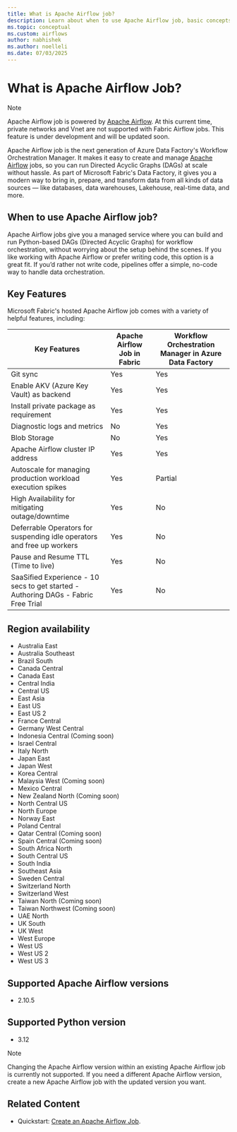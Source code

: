 ```yaml
---
title: What is Apache Airflow job?
description: Learn about when to use Apache Airflow job, basic concepts, and supported regions.
ms.topic: conceptual
ms.custom: airflows
author: nabhishek
ms.author: noelleli
ms.date: 07/03/2025
---
```


# What is Apache Airflow Job?

> [!NOTE]
> Apache Airflow job is powered by [Apache Airflow](https://airflow.apache.org/). At this current time, private networks and Vnet are not supported with Fabric Airflow jobs. This feature is under development and will be updated soon.

Apache Airflow job is the next generation of Azure Data Factory's Workflow Orchestration Manager.
It makes it easy to create and manage [Apache Airflow](https://airflow.apache.org) jobs, so you can run Directed Acyclic Graphs (DAGs) at scale without hassle.  As part of Microsoft Fabric's Data Factory, it gives you a modern way to bring in, prepare, and transform data from all kinds of data sources — like databases, data warehouses, Lakehouse, real-time data, and more.

## When to use Apache Airflow job?

Apache Airflow jobs give you a managed service where you can build and run Python-based DAGs (Directed Acyclic Graphs) for workflow orchestration, without worrying about the setup behind the scenes. If you like working with Apache Airflow or prefer writing code, this option is a great fit. If you’d rather not write code, pipelines offer a simple, no-code way to handle data orchestration.

## Key Features

Microsoft Fabric's hosted Apache Airflow job comes with a variety of helpful features, including:

| Key Features                                                                       | Apache Airflow Job in Fabric | Workflow Orchestration Manager in Azure Data Factory |
| ---------------------------------------------------------------------------------- | ------------------------ | ------------------------------------- |
| Git sync                                                                           | Yes                      | Yes                                   |
| Enable AKV (Azure Key Vault) as backend                                                              | Yes                      | Yes                                   |
| Install private package as requirement                                             | Yes                      | Yes                                   |
| Diagnostic logs and metrics                                                        | No                       | Yes                                   |
| Blob Storage                                                                       | No                       | Yes                                   |
| Apache Airflow cluster IP address                                                  | Yes                      | Yes                                   |
| Autoscale for managing production workload execution spikes                       | Yes                      | Partial                               |
| High Availability for mitigating outage/downtime                                   | Yes                      | No                                    |
| Deferrable Operators for suspending idle operators and free up workers             | Yes                      | No                                    |
| Pause and Resume TTL (Time to live)                                                               | Yes                      | No                                    |
| SaaSified Experience - 10 secs to get started - Authoring DAGs - Fabric Free Trial | Yes                      | No                                    |

## Region availability 

- Australia East
- Australia Southeast
- Brazil South
- Canada Central
- Canada East
- Central India
- Central US
- East Asia
- East US
- East US 2
- France Central
- Germany West Central
- Indonesia Central (Coming soon)
- Israel Central
- Italy North
- Japan East
- Japan West
- Korea Central
- Malaysia West (Coming soon)
- Mexico Central
- New Zealand North (Coming soon)
- North Central US
- North Europe
- Norway East
- Poland Central
- Qatar Central (Coming soon)
- Spain Central (Coming soon)
- South Africa North
- South Central US
- South India
- Southeast Asia
- Sweden Central
- Switzerland North
- Switzerland West
- Taiwan North (Coming soon)
- Taiwan Northwest (Coming soon)
- UAE North
- UK South
- UK West
- West Europe
- West US
- West US 2
- West US 3

## Supported Apache Airflow versions

- 2.10.5

## Supported Python version

- 3.12

> [!NOTE]
> Changing the Apache Airflow version within an existing Apache Airflow job is currently not supported. If you need a different Apache Airflow version, create a new Apache Airflow job with the updated version you want. 


## Related Content

- Quickstart: [Create an Apache Airflow Job](../data-factory/create-apache-airflow-jobs.md).

